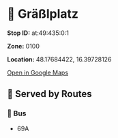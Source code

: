# 🚉 Gräßlplatz


**Stop ID:** at:49:435:0:1

**Zone:** 0100

**Location:** 48.17684422, 16.39728126

[Open in Google Maps](https://www.google.com/maps?q=48.17684422,16.39728126)

## 🚆 Served by Routes

### 🚌 Bus
- 69A
